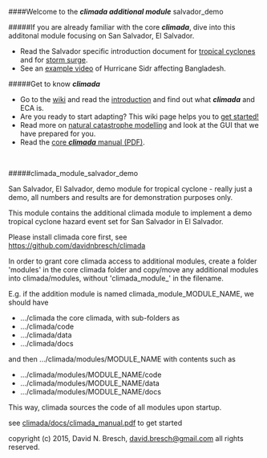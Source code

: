 ####Welcome to the ***climada additional module*** salvador_demo

#####If you are already familiar with the core ***climada***, dive into this additonal module focusing on San Salvador, El Salvador.  
* Read the Salvador specific introduction document for [tropical cyclones](/blob/master/docs/climada_module_salvador_demo.pdf?raw=true) and for [storm surge](/blob/master/docs/climada_module_salvador_demo_storm_surge.pdf?raw=true).
* See an [example video](../../../climada/wiki/NatCat-modelling#example-hurricane-sidr-affects-bangladesh) of Hurricane Sidr affecting Bangladesh. 


#####Get to know ***climada***
* Go to the [wiki](../../../climada/wiki/Home) and read the [introduction](../../../climada/wiki/Home) and find out what _**climada**_ and ECA is. 
* Are you ready to start adapting? This wiki page helps you to [get started!](../../../climada/wiki/Getting-started)  
* Read more on [natural catastrophe modelling](../../../climada/wiki/NatCat-modelling) and look at the GUI that we have prepared for you.
* Read the [core ***climada*** manual (PDF)](../../../climada/docs/climada_manual.pdf?raw=true).



<br>

#####climada_module_salvador_demo

San Salvador, El Salvador, demo module for tropical cyclone - really just a demo, all numbers and results are for demonstration purposes only.

This module contains the additional climada module to implement a demo tropical cyclone hazard event set for San Salvador in El Salvador.

Please install climada core first, see https://github.com/davidnbresch/climada

In order to grant core climada access to additional modules, create a folder 'modules' in the core climada folder and copy/move any additional modules into climada/modules, without 'climada_module_' in the filename. 

E.g. if the addition module is named climada_module_MODULE_NAME, we should have
* .../climada the core climada, with sub-folders as
* .../climada/code
* .../climada/data
* .../climada/docs   
 
and then .../climada/modules/MODULE_NAME with contents such as  
* .../climada/modules/MODULE_NAME/code
* .../climada/modules/MODULE_NAME/data
* .../climada/modules/MODULE_NAME/docs    

This way, climada sources the code of all modules upon startup.  

see [climada/docs/climada_manual.pdf](../../../climada/docs/climada_manual.pdf?raw=true) to get started

copyright (c) 2015, David N. Bresch, david.bresch@gmail.com all rights reserved.


